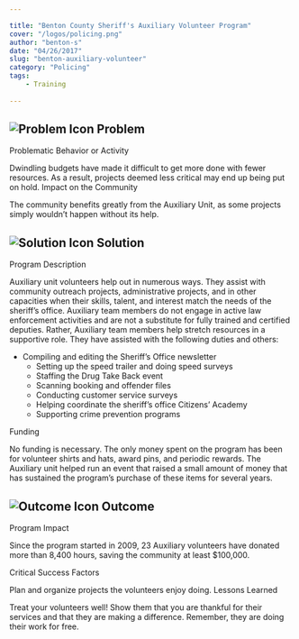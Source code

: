```yaml
---

title: "Benton County Sheriff's Auxiliary Volunteer Program"
cover: "/logos/policing.png"
author: "benton-s"
date: "04/26/2017"
slug: "benton-auxiliary-volunteer"
category: "Policing"
tags:
    - Training
    
---
```


## ![Problem Icon](https://github.com/google/material-design-icons/raw/master/alert/1x_web/ic_error_outline_black_48dp.png "Problem") Problem

Problematic Behavior or Activity

Dwindling budgets have made it difficult to get more done with fewer resources. As a result, projects deemed less critical may end up being put on hold.
Impact on the Community

The community benefits greatly from the Auxiliary Unit, as some projects simply wouldn’t happen without its help.

## ![Solution Icon](https://github.com/google/material-design-icons/raw/master/action/1x_web/ic_lightbulb_outline_black_48dp.png "Solution") Solution

Program Description

Auxiliary unit volunteers help out in numerous ways. They assist with community outreach projects, administrative projects, and in other capacities when their skills, talent, and interest match the needs of the sheriff’s office. Auxiliary team members do not engage in active law enforcement activities and are not a substitute for fully trained and certified deputies. Rather, Auxiliary team members help stretch resources in a supportive role.
They have assisted with the following duties and others:

- Compiling and editing the Sheriff’s Office newsletter
  - Setting up the speed trailer and doing speed surveys
  - Staffing the Drug Take Back event
  - Scanning booking and offender files
  - Conducting customer service surveys
  - Helping coordinate the sheriff’s office Citizens’ Academy
  - Supporting crime prevention programs

Funding

No funding is necessary. The only money spent on the program has been for volunteer shirts and hats, award pins, and periodic rewards. The Auxiliary unit helped run an event that raised a small amount of money that has sustained the program’s purchase of these items for several years.

## ![Outcome Icon](https://github.com/google/material-design-icons/raw/master/action/1x_web/ic_view_list_black_48dp.png "Outcome") Outcome

Program Impact

Since the program started in 2009, 23 Auxiliary volunteers have donated more than 8,400 hours, saving the community at least $100,000.

Critical Success Factors

Plan and organize projects the volunteers enjoy doing.
Lessons Learned

Treat your volunteers well! Show them that you are thankful for their services and that they are making a difference. Remember, they are doing their work for free.